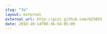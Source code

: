 ```yaml
---
slug: "7e"
layout: external
external_url: http://gist.github.com/625893
date: 2010-10-14T08:36:54-05:00
---
```

